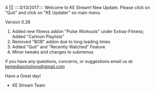 4
||| 
::::3/13/2017::::
Welcome to KE Stream! 
New Update. Please click on "Quit" and click on  "KE Updater" on main menu. 

Version 0.26
  1. Added new fitness addon "Pulse Workouts" under Extras-Fitness; Added "Cartoon Playlists"
  2. Removed "BOB" addon due to long loading times
  3. Added "Quit" and "Recently Watched" Feature
  4. Minor tweaks and changes to submenus

if you have any questions, concerns, or suggestions email us at: kemediasolutions@gmail.com 

Have a Great day!

- KE Stream Team
